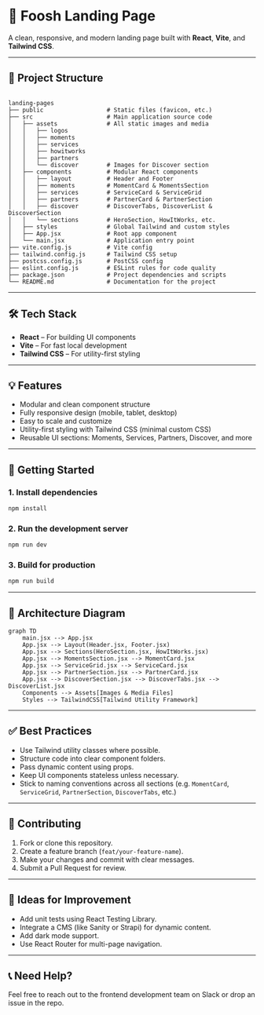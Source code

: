 # 🍔 Foosh Landing Page

A clean, responsive, and modern landing page built with **React**, **Vite**, and **Tailwind CSS**.

---

## 📂 Project Structure

```

landing-pages
├── public                  # Static files (favicon, etc.)
├── src                     # Main application source code
│   ├── assets              # All static images and media
│   │   ├── logos
│   │   ├── moments
│   │   ├── services
│   │   ├── howitworks
│   │   ├── partners
│   │   └── discover        # Images for Discover section
│   ├── components          # Modular React components
│   │   ├── layout          # Header and Footer
│   │   ├── moments         # MomentCard & MomentsSection
│   │   ├── services        # ServiceCard & ServiceGrid
│   │   ├── partners        # PartnerCard & PartnerSection
│   │   ├── discover        # DiscoverTabs, DiscoverList & DiscoverSection
│   │   └── sections        # HeroSection, HowItWorks, etc.
│   ├── styles              # Global Tailwind and custom styles
│   ├── App.jsx             # Root app component
│   └── main.jsx            # Application entry point
├── vite.config.js          # Vite config
├── tailwind.config.js      # Tailwind CSS setup
├── postcss.config.js       # PostCSS config
├── eslint.config.js        # ESLint rules for code quality
├── package.json            # Project dependencies and scripts
└── README.md               # Documentation for the project

````

---

## 🛠️ Tech Stack

* **React** – For building UI components
* **Vite** – For fast local development
* **Tailwind CSS** – For utility-first styling

---

## 💡 Features

* Modular and clean component structure
* Fully responsive design (mobile, tablet, desktop)
* Easy to scale and customize
* Utility-first styling with Tailwind CSS (minimal custom CSS)
* Reusable UI sections: Moments, Services, Partners, Discover, and more

---

## 🚦 Getting Started

### 1. Install dependencies

```bash
npm install
````

### 2. Run the development server

```bash
npm run dev
```

### 3. Build for production

```bash
npm run build
```

---

## 📐 Architecture Diagram

```mermaid
graph TD
    main.jsx --> App.jsx
    App.jsx --> Layout(Header.jsx, Footer.jsx)
    App.jsx --> Sections(HeroSection.jsx, HowItWorks.jsx)
    App.jsx --> MomentsSection.jsx --> MomentCard.jsx
    App.jsx --> ServiceGrid.jsx --> ServiceCard.jsx
    App.jsx --> PartnerSection.jsx --> PartnerCard.jsx
    App.jsx --> DiscoverSection.jsx --> DiscoverTabs.jsx --> DiscoverList.jsx
    Components --> Assets[Images & Media Files]
    Styles --> TailwindCSS[Tailwind Utility Framework]
```

---

## ✅ Best Practices

* Use Tailwind utility classes where possible.
* Structure code into clear component folders.
* Pass dynamic content using props.
* Keep UI components stateless unless necessary.
* Stick to naming conventions across all sections (e.g. `MomentCard`, `ServiceGrid`, `PartnerSection`, `DiscoverTabs`, etc.)

---

## 🚀 Contributing

1. Fork or clone this repository.
2. Create a feature branch (`feat/your-feature-name`).
3. Make your changes and commit with clear messages.
4. Submit a Pull Request for review.

---

## 🧠 Ideas for Improvement

* Add unit tests using React Testing Library.
* Integrate a CMS (like Sanity or Strapi) for dynamic content.
* Add dark mode support.
* Use React Router for multi-page navigation.

---

## 📞 Need Help?

Feel free to reach out to the frontend development team on Slack or drop an issue in the repo.
